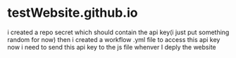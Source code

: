 # testWebsite.github.io

i created a repo secret which should contain the api key(i just put something random for now)
then i created a workflow .yml file to access this api key
now i need to send this api key to the js file whenver I deply the website




